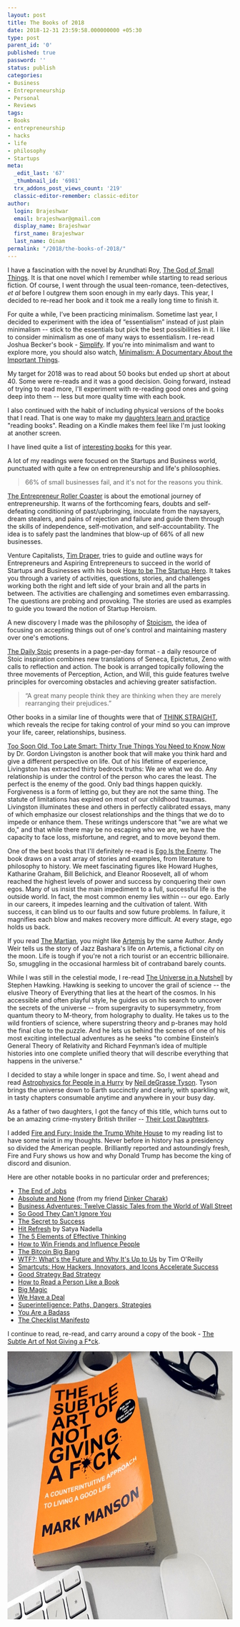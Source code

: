 ```yaml
---
layout: post
title: The Books of 2018
date: 2018-12-31 23:59:58.000000000 +05:30
type: post
parent_id: '0'
published: true
password: ''
status: publish
categories:
- Business
- Entrepreneurship
- Personal
- Reviews
tags:
- Books
- entrepreneurship
- hacks
- life
- philosophy
- Startups
meta:
  _edit_last: '67'
  _thumbnail_id: '6981'
  trx_addons_post_views_count: '219'
  classic-editor-remember: classic-editor
author:
  login: Brajeshwar
  email: brajeshwar@gmail.com
  display_name: Brajeshwar
  first_name: Brajeshwar
  last_name: Oinam
permalink: "/2018/the-books-of-2018/"
---
```

<p>I have a fascination with the novel by Arundhati Roy, <a href="https://www.amazon.com/Arundhati-Roy-God-Small-Things/dp/B004T4MRAY/">The God of Small Things</a>. It is that one novel which I remember while starting to read serious fiction. Of course, I went through the usual teen-romance, teen-detectives, <em>et al</em> before I outgrew them soon enough in my early days. This year, I decided to re-read her book and it took me a really long time to finish it.</p>
<p>For quite a while, I’ve been practicing minimalism. Sometime last year, I decided to experiment with the idea of “essentialism” instead of just plain minimalism -- stick to the essentials but pick the best possibilities in it. I like to consider minimalism as one of many ways to essentialism. I re-read Joshua Becker's book - <a href="https://www.amazon.com/Simplify-Joshua-Becker-ebook/dp/B006431ADS">Simplify</a>. If you're into minimalism and want to explore more, you should also watch, <a href="https://minimalismfilm.com/">Minimalism: A Documentary About the Important Things</a>.</p>
<p>My target for 2018 was to read about 50 books but ended up short at about 40. Some were re-reads and it was a good decision. Going forward, instead of trying to read more, I'll experiment with re-reading good ones and going deep into them -- less but more quality time with each book.</p>
<p>I also continued with the habit of including physical versions of the books that I read. That is one way to make my <a href="https://oinam.blog/why-physical-books-matter-7a2872c64821">daughters learn and practice</a> "reading books". Reading on a Kindle makes them feel like I'm just looking at another screen.</p>
<p>I have lined quite a list of <a href="https://www.amazon.in/hz/wishlist/ls/26U9UE2WQ2WTI">interesting books</a> for this year.</p>
<p>A lot of my readings were focused on the Startups and Business world, punctuated with quite a few on entrepreneurship and life's philosophies.</p>
<blockquote class="alignleft"><p>66% of small businesses fail, and it's not for the reasons you think.</p></blockquote>
<p><a href="https://www.amazon.com/Entrepreneur-Roller-Coaster-Time-Join-ebook/dp/B00SU0ME10">The Entrepreneur Roller Coaster</a> is about the emotional journey of entrepreneurship. It warns of the forthcoming fears, doubts and self-defeating conditioning of past/upbringing, inoculate from the naysayers, dream stealers, and pains of rejection and failure and guide them through the skills of independence, self-motivation, and self-accountability. The idea is to safely past the landmines that blow-up of 66% of all new businesses.</p>
<p>Venture Capitalists, <a href="https://en.wikipedia.org/wiki/Tim_Draper">Tim Draper</a>, tries to guide and outline ways for Entrepreneurs and Aspiring Entrepreneurs to succeed in the world of Startups and Businesses with his book <a href="https://www.amazon.com/How-Startup-Hero-Textbook-Entrepreneurs-ebook/dp/B078HWH29T">How to be The Startup Hero</a>. It takes you through a variety of activities, questions, stories, and challenges working both the right and left side of your brain and all the parts in between. The activities are challenging and sometimes even embarrassing. The questions are probing and provoking. The stories are used as examples to guide you toward the notion of Startup Heroism.</p>
<p>A new discovery I made was the philosophy of <a href="https://en.wikipedia.org/wiki/Stoicism">Stoicism</a>, the idea of focusing on accepting things out of one's control and maintaining mastery over one's emotions.</p>
<p><a href="https://www.amazon.com/Daily-Stoic-Meditations-Perseverance-translations-ebook/dp/B01KAFIQE6">The Daily Stoic</a> presents in a page-per-day format - a daily resource of Stoic inspiration combines new translations of Seneca, Epictetus, Zeno with calls to reflection and action. The book is arranged topically following the three movements of Perception, Action, and Will, this guide features twelve principles for overcoming obstacles and achieving greater satisfaction.</p>
<blockquote class="alignright"><p>“A great many people think they are thinking when they are merely rearranging their prejudices.”</p></blockquote>
<p>Other books in a similar line of thoughts were that of <a href="https://www.amazon.com/THINK-STRAIGHT-Change-Your-Thoughts-ebook/dp/B077NJWFR3/">THINK STRAIGHT</a>, which reveals the recipe for taking control of your mind so you can improve your life, career, relationships, business.</p>
<p><a href="https://www.amazon.com/Too-Soon-Old-Late-Smart-ebook/dp/B06XCPR3QK/">Too Soon Old, Too Late Smart: Thirty True Things You Need to Know Now</a> by Dr. Gordon Livingston is another book that will make you think hard and give a different perspective on life. Out of his lifetime of experience, Livingston has extracted thirty bedrock truths: We are what we do. Any relationship is under the control of the person who cares the least. The perfect is the enemy of the good. Only bad things happen quickly. Forgiveness is a form of letting go, but they are not the same thing. The statute of limitations has expired on most of our childhood traumas. Livingston illuminates these and others in perfectly calibrated essays, many of which emphasize our closest relationships and the things that we do to impede or enhance them. These writings underscore that "we are what we do," and that while there may be no escaping who we are, we have the capacity to face loss, misfortune, and regret, and to move beyond them.</p>
<p>One of the best books that I'll definitely re-read is <a href="https://www.amazon.com/Ego-Enemy-Master-Greatest-Opponent-ebook/dp/B01AWUTMB0/">Ego Is the Enemy</a>. The book draws on a vast array of stories and examples, from literature to philosophy to history. We meet fascinating figures like Howard Hughes, Katharine Graham, Bill Belichick, and Eleanor Roosevelt, all of whom reached the highest levels of power and success by conquering their own egos. Many of us insist the main impediment to a full, successful life is the outside world. In fact, the most common enemy lies within -- our ego. Early in our careers, it impedes learning and the cultivation of talent. With success, it can blind us to our faults and sow future problems. In failure, it magnifies each blow and makes recovery more difficult. At every stage, ego holds us back.</p>
<p>If you read <a href="https://www.amazon.com/Martian-Andy-Weir-ebook/dp/B00FAXJHCY/">The Martian</a>, you might like <a href="https://www.amazon.com/Artemis-gripping-high-concept-thriller-bestselling-ebook/dp/B06ZZMYC4G/">Artemis</a> by the same Author. Andy Weir tells us the story of Jazz Bashara's life on Artemis, a fictional city on the moon. Life is tough if you're not a rich tourist or an eccentric billionaire. So, smuggling in the occasional harmless bit of contraband barely counts.</p>
<p>While I was still in the celestial mode, I re-read <a href="https://www.amazon.com/Universe-Nutshell-Stephen-William-Hawking/dp/055380202X/">The Universe in a Nutshell</a> by Stephen Hawking. Hawking is seeking to uncover the grail of science -- the elusive Theory of Everything that lies at the heart of the cosmos. In his accessible and often playful style, he guides us on his search to uncover the secrets of the universe -- from supergravity to supersymmetry, from quantum theory to M-theory, from holography to duality.  He takes us to the wild frontiers of science, where superstring theory and p-branes may hold the final clue to the puzzle. And he lets us behind the scenes of one of his most exciting intellectual adventures as he seeks "to combine Einstein’s General Theory of Relativity and Richard Feynman’s idea of multiple histories into one complete unified theory that will describe everything that happens in the universe."</p>
<p>I decided to stay a while longer in space and time. So, I went ahead and read <a href="https://www.amazon.com/Astrophysics-People-Hurry-Grasse-Tyson-ebook/dp/B01MAWT2MO/">Astrophysics for People in a Hurry</a> by <a href="https://twitter.com/neiltyson">Neil deGrasse Tyson</a>. Tyson brings the universe down to Earth succinctly and clearly, with sparkling wit, in tasty chapters consumable anytime and anywhere in your busy day.</p>
<p>As a father of two daughters, I got the fancy of this title, which turns out to be an amazing crime-mystery British thriller -- <a href="https://www.amazon.com/THEIR-DAUGHTERS-gripping-crime-thriller-ebook/dp/B06XWDFRD2/">Their Lost Daughters</a>.</p>
<p>I added <a href="https://www.amazon.com/Fire-Fury-Michael-Wolff-ebook/dp/B078GSYDZ2/">Fire and Fury: Inside the Trump White House</a> to my reading list to have some twist in my thoughts. Never before in history has a presidency so divided the American people. Brilliantly reported and astoundingly fresh, Fire and Fury shows us how and why Donald Trump has become the king of discord and disunion.</p>
<p>Here are other notable books in no particular order and preferences;</p>
<ul>
<li><a href="https://www.amazon.com/End-Jobs-Meaning-9-5-ebook/dp/B010L8SYRG/">The End of Jobs</a></li>
<li><a href="https://www.amazon.com/Absolute-None-Stories-Science-Fictions-ebook/dp/B078ZS8SBH/">Absolute and None</a> (from my friend <a href="https://twitter.com/ddiinnxx">Dinker Charak</a>)</li>
<li><a href="https://www.amazon.com/Business-Adventures-Twelve-Classic-Street/dp/1497644895/">Business Adventures: Twelve Classic Tales from the World of Wall Street</a></li>
<li><a href="https://www.amazon.com/Good-They-Cant-Ignore-You-ebook/dp/B01KFR64LQ/">So Good They Can't Ignore You</a></li>
<li><a href="https://www.amazon.com/Secret-Success-Eric-Thomas-ebook/dp/B008HKJBFA/">The Secret to Success</a></li>
<li><a href="https://www.amazon.com/Hit-Refresh-Memoir-Microsofts-CEO-ebook/dp/B06XX4KH4R/">Hit Refresh</a> by Satya Nadella</li>
<li><a href="https://www.amazon.com/5-Elements-Effective-Thinking-ebook/dp/B008JUVDUE/">The 5 Elements of Effective Thinking</a></li>
<li><a href="https://www.amazon.com/How-Win-Friends-Influence-People-ebook/dp/B073HR9BPC/">How to Win Friends and Influence People</a></li>
<li><a href="https://www.amazon.com/Bitcoin-Big-Bang-Alternative-Currencies-ebook/dp/B00NRC5AWQ/">The Bitcoin Big Bang</a></li>
<li><a href="https://www.amazon.com/WTF-Whats-Future-Why-Its-ebook/dp/B01LWSABEK/">WTF?: What's the Future and Why It's Up to Us</a> by Tim O'Reilly</li>
<li><a href="https://www.amazon.com/Smartcuts-Breakthrough-Power-Lateral-Thinking-ebook/dp/B00IHZUTGA/">Smartcuts: How Hackers, Innovators, and Icons Accelerate Success</a></li>
<li><a href="https://www.amazon.com/Good-Strategy-Bad-difference-matters-ebook/dp/B005331U7Q/">Good Strategy Bad Strategy</a></li>
<li><a href="https://www.amazon.com/How-Read-Person-Like-Book-ebook/dp/B07DMWRJ81/">How to Read a Person Like a Book</a></li>
<li><a href="https://www.amazon.com/Big-Magic-Creative-Living-Beyond-ebook/dp/B00SHCSU64/">Big Magic</a></li>
<li><a href="https://www.amazon.com/Have-Deal-Negotiate-Intelligence-Flexibility-ebook/dp/B01B3CMJ48/">We Have a Deal</a></li>
<li><a href="https://www.amazon.com/Superintelligence-Dangers-Strategies-Nick-Bostrom-ebook/dp/B00LOOCGB2/">Superintelligence: Paths, Dangers, Strategies</a></li>
<li><a href="https://www.amazon.com/You-Are-Badass-Doubting-Greatness-ebook/dp/B01KTSTEEK/">You Are a Badass</a></li>
<li><a href="https://www.amazon.com/Checklist-Manifesto-How-Things-Right/dp/0312430000/">The Checklist Manifesto</a></li>
</ul>
<p>I continue to read, re-read, and carry around a copy of the book - <a href="https://www.amazon.com/Subtle-Art-Not-Giving-Counterintuitive/dp/0062899147/">The Subtle Art of Not Giving a F*ck</a>.</p>
<p><img src="/static/2018/12/the-subtle-art-of-not-giving-a-fuck.jpg" alt="The Subtle Art of Not Giving a F*ck" width="800" height="600" class="alignnone size-full wp-image-6982" /></p>
